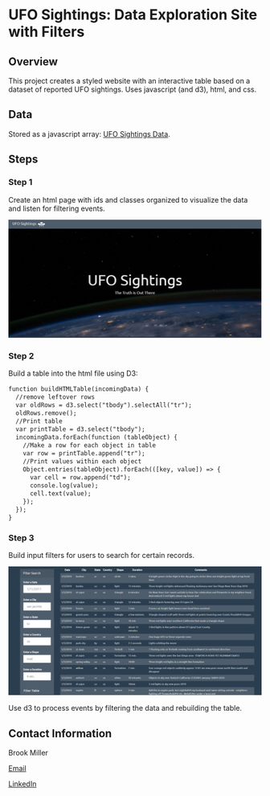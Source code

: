 # UFO Sightings: Data Exploration Site with Filters


## Overview
This project creates a styled website with an interactive table based on a dataset of reported UFO sightings. Uses javascript (and d3), html, and css.

## Data
Stored as a javascript array: [UFO Sightings Data](static/js/data.js).

## Steps

### Step 1
Create an html page with ids and classes organized to visualize the data and listen for filtering events.

![UFO HTML/CSS Styling](static/images/html-css.png)

### Step 2
Build a table into the html file using D3:
```
function buildHTMLTable(incomingData) {
  //remove leftover rows
  var oldRows = d3.select("tbody").selectAll("tr");
  oldRows.remove();
  //Print table
  var printTable = d3.select("tbody");
  incomingData.forEach(function (tableObject) {
    //Make a row for each object in table
    var row = printTable.append("tr");
    //Print values within each object
    Object.entries(tableObject).forEach(([key, value]) => {
      var cell = row.append("td");
      console.log(value);
      cell.text(value);
    });
  });
}
```
### Step 3
Build input filters for users to search for certain records. 

![Table with Filters](static/images/filters.png)

Use d3 to process events by filtering the data and rebuilding the table.

## Contact Information

Brook Miller

[Email](millerbrook@gmail.com)

[LinkedIn](www.linkedin.com/in/brook-miller-data)
